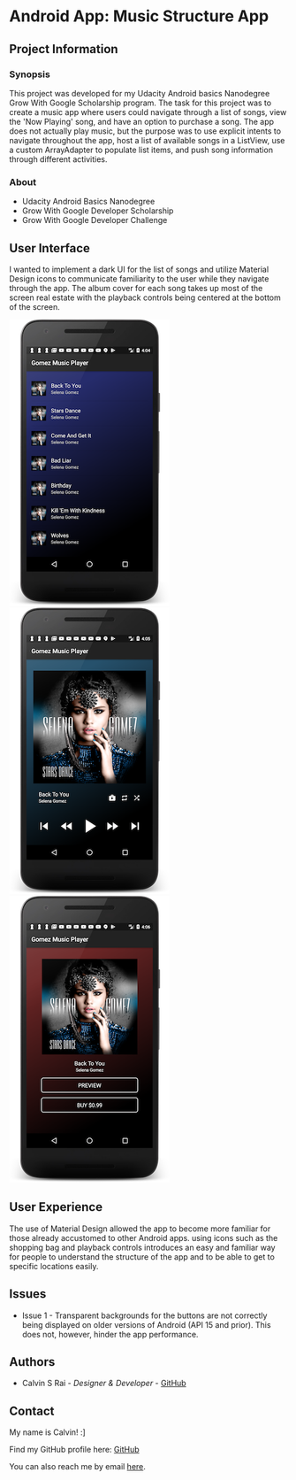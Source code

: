 # Android App: Music Structure App

## Project Information

### Synopsis

This project was developed for my Udacity Android basics Nanodegree Grow With Google Scholarship program. The task for this project was to create a music app where users could navigate through a list of songs, view the 'Now Playing' song, and have an option to purchase a song. The app does not actually play music, but the purpose was to use explicit intents to navigate throughout the app, host a list of available songs in a ListView, use a custom ArrayAdapter to populate list items, and push song information through different activities.

###   About

- Udacity Android Basics Nanodegree
- Grow With Google Developer Scholarship
- Grow With Google Developer Challenge

## User Interface

I wanted to implement a dark UI for the list of songs and utilize Material Design icons to communicate familiarity to the user while they navigate through the app. The album cover for each song takes up most of the screen real estate with the playback controls being centered at the bottom of the screen. 

![](https://github.com/raicalvin/pictures/blob/master/pix-abnd-p6-music-player/pic1.png)
![](https://github.com/raicalvin/pictures/blob/master/pix-abnd-p6-music-player/pic2.png)
![](https://github.com/raicalvin/pictures/blob/master/pix-abnd-p6-music-player/pic3.png)

## User Experience

The use of Material Design allowed the app to become more familiar for those already accustomed to other Android apps. using icons such as the shopping bag and playback controls introduces an easy and familiar way for people to understand the structure of the app and to be able to get to specific locations easily.

## Issues

- Issue 1 - Transparent backgrounds for the buttons are not correctly being displayed on older versions of Android (API 15 and prior). This does not, however, hinder the app performance.


## Authors

- Calvin S Rai - *Designer & Developer* - [GitHub](https://github.com/raicalvin)

## Contact

My name is Calvin! :]

Find my GitHub profile here: [GitHub](https://github.com/raicalvin)

You can also reach me by email [here](mailto:raicalvin@gmail.com).
